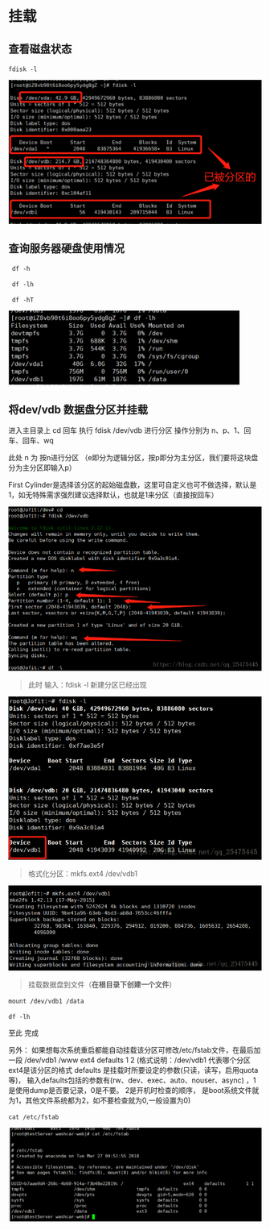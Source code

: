 # 挂载

## 查看磁盘状态 

`fdisk -l `

![查看磁盘状态](../Linux/img/mount_001.jpg "查看磁盘状态")

## 查询服务器硬盘使用情况

` df -h`

` df -lh`

` df -hT`

![查询服务器硬盘使用情况](../Linux/img/mount_002.jpg "查询服务器硬盘使用情况")

## 将dev/vdb 数据盘分区并挂载

进入主目录上 cd 回车 执行  fdisk /dev/vdb 进行分区 操作分别为 n、p、1、回车、回车、wq

此处 n 为 按n进行分区 （e即分为逻辑分区，按p即分为主分区，我们要将这块盘分为主分区即输入p）

First Cylinder是选择该分区的起始磁盘数，这里可自定义也可不做选择，默认是1，如无特殊需求强烈建议选择默认，也就是1来分区（直接按回车）

![挂载](../Linux/img/mount_003.png "挂载")

>此时 输入：fdisk -l 新建分区已经出现

![新建分区](../Linux/img/mount_004.png "新建分区")

> 格式化分区：mkfs.ext4 /dev/vdb1

![格式化分区](../Linux/img/mount_005.png "格式化分区")

>挂载数据盘到文件（**在根目录下创建一个文件**）

`mount /dev/vdb1 /data`

`df -lh`

至此 完成

另外： 如果想每次系统重启都能自动挂载该分区可修改/etc/fstab文件，在最后加一段 /dev/vdb1    /www    ext4    defaults 1 2 
(格式说明：/dev/vdb1 代表哪个分区  ext4是该分区的格式 defaults 是挂载时所要设定的参数(只读，读写，启用quota等)，
输入defaults包括的参数有(rw、dev、exec、auto、nouser、async) ，1是使用dump是否要记录，0是不要。 2是开机时检查的顺序，
是boot系统文件就为1，其他文件系统都为2，如不要检查就为0,一般设置为0)

`cat /etc/fstab`

![设置重启自动挂载](../Linux/img/mount_006.jpg "设置重启自动挂载")

